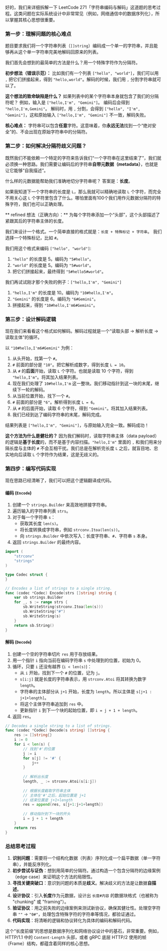 好的，我们来详细拆解一下 LeetCode 271「字符串编码与解码」这道题的思考过程。这类问题在实际系统设计中非常常见（例如，网络通信中的数据序列化），所以掌握其核心思想很重要。
### 第一步：理解问题的核心难点

题目要求我们将一个字符串列表（`[]string`）编码成一个单一的字符串，并且能够再从这个单一字符串完美地解码回原来的列表。

我们首先会想到的最简单的方法是什么？用一个特殊字符作为分隔符。

**初步想法（错误示范）：**
比如我们有一个列表 `["hello", "world"]`，我们可以用 `,` 把它们拼接起来，得到 `"hello,world"`。解码的时候，我们用 `,` 分割字符串就可以了。

**这个想法的致命缺陷是什么？**
如果列表中的某个字符串本身就包含了我们的分隔符呢？
例如，输入是 `["hello,I'm", "Gemini"]`。
编码后会得到 `"hello,I'm,Gemini"`。
解码时，用 `,` 分割，会得到 `["hello", "I'm", "Gemini"]`，这和原始输入 `["hello,I'm", "Gemini"]` 不一致，解码失败。

**核心难点：** 字符串可以包含**任意**字符。这意味着，你**永远无法**找到一个“绝对安全”的、不会出现在原始字符串中的分隔符。

### 第二步：如何解决分隔符歧义问题？

既然我们不能依赖一个特定的字符来告诉我们“一个字符串在这里结束了”，我们就必须换一种思路。我们需要让编码后的字符串**自带元数据（metadata）**，也就是让它能够“自我描述”。

什么样的元数据能帮助我们准确地切分字符串呢？
答案是：**长度**。

如果我知道下一个字符串的长度是 `L`，那么我就可以精确地读取 `L` 个字符，而完全不用关心这 `L` 个字符里包含了什么。哪怕里面有100个我们用作元数据分隔符的特殊字符，我们也可以正确处理。

\*\* refined 想法（正确方向）：\*\*
为每个字符串添加一个“头部”，这个头部描述了紧跟其后的字符串主体的长度。

我们来设计一个格式。一个简单直接的格式就是：`长度 + 特殊标记 + 字符串`。
我们选择一个特殊标记，比如 `#`。

我们用这个格式来编码 `["hello", "world"]`:

1.  `"hello"` 的长度是 5。编码为 `"5#hello"`。
2.  `"world"` 的长度是 5。编码为 `"5#world"`。
3.  把它们拼接起来，最终得到 `"5#hello5#world"`。

我们再试试刚才那个失败的例子：`["hello,I'm", "Gemini"]`

1.  `"hello,I'm"` 的长度是 10。编码为 `"10#hello,I'm"`。
2.  `"Gemini"` 的长度是 6。编码为 `"6#Gemini"`。
3.  拼接起来，得到 `"10#hello,I'm6#Gemini"`。

### 第三步：设计解码逻辑

现在我们来看看这个格式如何解码。解码过程就是一个“读取头部 -\> 解析长度 -\> 读取主体”的循环。

以 `"10#hello,I'm6#Gemini"` 为例：

1.  从头开始，找第一个 `#`。
2.  `#` 前面的部分是 `"10"`。把它解析成数字，得到长度 `L = 10`。
3.  从 `#` 的**后面**开始，读取 `L` 个字符。也就是读取 10 个字符，得到 `"hello,I'm"`。将其加入结果列表。
4.  现在我们处理了 `10#hello,I'm` 这一整块。我们移动指针到这一块的末尾，继续下一轮的解码。
5.  从当前位置开始，找下一个 `#`。
6.  `#` 前面的部分是 `"6"`。解析得到长度 `L = 6`。
7.  从 `#` 的后面开始，读取 6 个字符，得到 `"Gemini"`。将其加入结果列表。
8.  我们已经到达了编码字符串的末尾，解码完成。

结果列表是 `["hello,I'm", "Gemini"]`，与原始输入完全一致。解码成功！

**这个方法为什么是健壮的？**
因为我们解码时，读取字符串主体（data payload）的逻辑是**基于长度**的，而不是基于内容扫描。`"hello,I'm"` 里面的 `,` 和我们用来分隔长度与主体的 `#` 不会互相干扰。我们总是在解析完长度 `L` 之后，就盲目地、忠实地向后读取 `L` 个字符作为结果，这是无歧义的。

### 第四步：编写代码实现

现在思路已经清晰了，我们可以把这个逻辑翻译成代码。

#### 编码 (`Encode`)

1.  创建一个 `strings.Builder` 来高效地拼接字符串。
2.  遍历输入的字符串列表 `strs`。
3.  对于每一个字符串 `s`：
      * 获取其长度 `len(s)`。
      * 将长度转换成字符串，例如 `strconv.Itoa(len(s))`。
      * 向 `strings.Builder` 中依次写入：长度字符串、`#`、字符串 `s` 本身。
4.  返回 `strings.Builder` 的最终内容。

<!-- end list -->

```go
import (
    "strconv"
    "strings"
)

type Codec struct {
}

// Encodes a list of strings to a single string.
func (codec *Codec) Encode(strs []string) string {
    var sb strings.Builder
    for _, s := range strs {
        sb.WriteString(strconv.Itoa(len(s)))
        sb.WriteString("#")
        sb.WriteString(s)
    }
    return sb.String()
}
```

#### 解码 (`Decode`)

1.  创建一个空的字符串切片 `res` 用于存放结果。
2.  用一个指针 `i` 指向当前在编码字符串 `s` 中处理到的位置，初始为 0。
3.  循环，只要 `i` 还没有越界 (`i < len(s)`)：
      * 从 `i` 开始，找到下一个 `#` 的位置，记为 `j`。
      * `s[i:j]` 就是长度的字符串表示，用 `strconv.Atoi` 将其转换为数字 `length`。
      * 字符串的主体部分从 `j+1` 开始，长度为 `length`。所以主体是 `s[j+1 : j+1+length]`。
      * 将这个主体字符串追加到 `res` 中。
      * 更新指针 `i` 到下一个块的起始位置，即 `i = j + 1 + length`。
4.  返回 `res`。

<!-- end list -->

```go
// Decodes a single string to a list of strings.
func (codec *Codec) Decode(s string) []string {
    res := []string{}
    i := 0
    for i < len(s) {
        // 找到'#'的位置
        j := i
        for s[j] != '#' {
            j++
        }
        
        // 解析出长度
        length, _ := strconv.Atoi(s[i:j])
        
        // 根据长度截取字符串主体
        // 主体在'#'之后，起始位置是 j+1
        // 结束位置是 j+1+length
        res = append(res, s[j+1:j+1+length])
        
        // 移动指针到下一块的开头
        i = j + 1 + length
    }
    return res
}
```

### 总结思考过程

1.  **识别问题**：需要将一个结构化数据（列表）序列化成一个扁平数据（单一字符串），并能反序列化。
2.  **初步尝试与证伪**：想到用简单的分隔符。通过构造一个包含分隔符的边缘案例（edge case）来证明这个方法的局限性。
3.  **寻找关键突破口**：意识到问题的本质是**歧义**。解决歧义的方法是让数据**自描述**。
4.  **设计协议**：引入**长度**作为元数据，设计出 `长度#内容` 的数据块格式（也被称为 "chunking" 或 "framing"）。
5.  **验证协议**：用之前失败的边缘案例来测试新协议，确保其健壮性。处理空字符串 `""` -\> `"0#"`，处理包含特殊字符的字符串等情况，都验证通过。
6.  **代码实现**：将清晰的逻辑和协议转化为具体的编码和解码代码。

这个“长度前缀”的思想是数据序列化和网络协议设计中的基石，非常重要。例如，HTTP/1.1 中的 `Content-Length` 头部，或者 gRPC 底层 HTTP/2 使用的帧（Frame）结构，都蕴含着同样的核心思想。